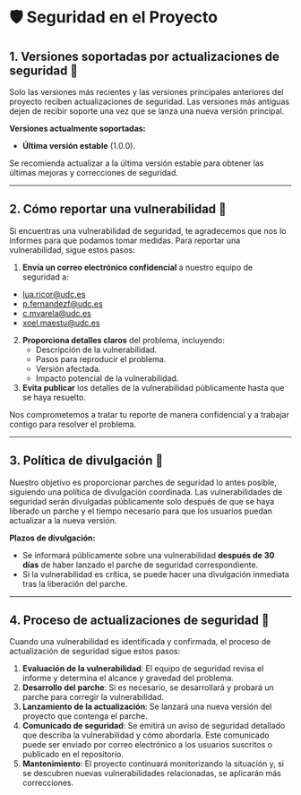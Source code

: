 # 🛡️ Seguridad en el Proyecto

## 1. Versiones soportadas por actualizaciones de seguridad 🔐

Solo las versiones más recientes y las versiones principales anteriores del proyecto reciben actualizaciones de seguridad. Las versiones más antiguas dejen de recibir soporte una vez que se lanza una nueva versión principal.

**Versiones actualmente soportadas:**
- **Última versión estable** (1.0.0).

Se recomienda actualizar a la última versión estable para obtener las últimas mejoras y correcciones de seguridad.

---

## 2. Cómo reportar una vulnerabilidad 🐞

Si encuentras una vulnerabilidad de seguridad, te agradecemos que nos lo informes para que podamos tomar medidas. Para reportar una vulnerabilidad, sigue estos pasos:

1. **Envía un correo electrónico confidencial** a nuestro equipo de seguridad a:
- [lua.ricor@udc.es](mailto:lua.ricor@udc.es)
- [p.fernandezf@udc.es](mailto:p.fernandezf@udc.es)
- [c.mvarela@udc.es](mailto:c.mvarela@udc.es)
- [xoel.maestu@udc.es](mailto:xoel.maestu@udc.es)

2. **Proporciona detalles claros** del problema, incluyendo:
   - Descripción de la vulnerabilidad.
   - Pasos para reproducir el problema.
   - Versión afectada.
   - Impacto potencial de la vulnerabilidad.
3. **Evita publicar** los detalles de la vulnerabilidad públicamente hasta que se haya resuelto.

Nos comprometemos a tratar tu reporte de manera confidencial y a trabajar contigo para resolver el problema.

---

## 3. Política de divulgación 📢

Nuestro objetivo es proporcionar parches de seguridad lo antes posible, siguiendo una política de divulgación coordinada. Las vulnerabilidades de seguridad serán divulgadas públicamente solo después de que se haya liberado un parche y el tiempo necesario para que los usuarios puedan actualizar a la nueva versión.

**Plazos de divulgación:**
- Se informará públicamente sobre una vulnerabilidad **después de 30 días** de haber lanzado el parche de seguridad correspondiente.
- Si la vulnerabilidad es crítica, se puede hacer una divulgación inmediata tras la liberación del parche.

---

## 4. Proceso de actualizaciones de seguridad 🔄

Cuando una vulnerabilidad es identificada y confirmada, el proceso de actualización de seguridad sigue estos pasos:

1. **Evaluación de la vulnerabilidad**: El equipo de seguridad revisa el informe y determina el alcance y gravedad del problema.
2. **Desarrollo del parche**: Si es necesario, se desarrollará y probará un parche para corregir la vulnerabilidad.
3. **Lanzamiento de la actualización**: Se lanzará una nueva versión del proyecto que contenga el parche.
4. **Comunicado de seguridad**: Se emitirá un aviso de seguridad detallado que describa la vulnerabilidad y cómo abordarla. Este comunicado puede ser enviado por correo electrónico a los usuarios suscritos o publicado en el repositorio.
5. **Mantenimiento**: El proyecto continuará monitorizando la situación y, si se descubren nuevas vulnerabilidades relacionadas, se aplicarán más correcciones.
